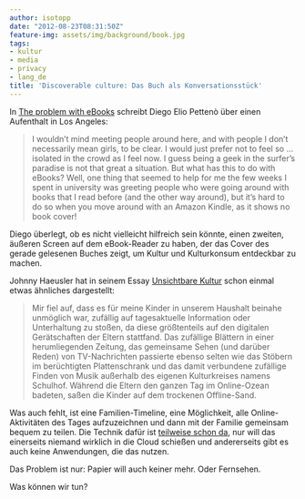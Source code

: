 ```yaml
---
author: isotopp
date: "2012-08-23T08:31:50Z"
feature-img: assets/img/background/book.jpg
tags:
- kultur
- media
- privacy
- lang_de
title: 'Discoverable culture: Das Buch als Konversationsstück'
---
```

In  [The problem with eBooks](http://blog.flameeyes.eu/2012/08/the-problem-with-ebooks)
schreibt Diego Elio Pettenò über einen Aufenthalt in Los Angeles: 

> I wouldn’t mind meeting people around here, and with people I don’t
> necessarily mean girls, to be clear.  I would just prefer not to feel so …
> isolated in the crowd as I feel now.  I guess being a geek in the surfer’s
> paradise is not that great a situation.  But what has this to do with
> eBooks?  Well, one thing that seemed to help for me the few weeks I spent
> in university was greeting people who were going around with books that I
> read before (and the other way around), but it’s hard to do so when you
> move around with an Amazon Kindle, as it shows no book cover!

Diego überlegt, ob es nicht vielleicht hilfreich sein könnte, einen zweiten,
äußeren Screen auf dem eBook-Reader zu haben, der das Cover des gerade
gelesenen Buches zeigt, um Kultur und Kulturkonsum entdeckbar zu machen.

Johnny Haeusler hat in seinem Essay 
[Unsichtbare Kultur](http://www.br.de/radio/bayern2/sendungen/zuendfunk/netz-kultur/netz/cloud_essay_haeusler100.html)
schon einmal etwas ähnliches dargestellt: 

> Mir fiel auf, dass es für meine Kinder in unserem Haushalt beinahe
> unmöglich war, zufällig auf tagesaktuelle Information oder Unterhaltung zu
> stoßen, da diese größtenteils auf den digitalen Gerätschaften der Eltern
> stattfand.  Das zufällige Blättern in einer herumliegenden Zeitung, das
> gemeinsame Sehen (und darüber Reden) von TV-Nachrichten passierte ebenso
> selten wie das Stöbern im berüchtigten Plattenschrank und das damit
> verbundene zufällige Finden von Musik außerhalb des eigenen Kulturkreises
> namens Schulhof.  Während die Eltern den ganzen Tag im Online-Ozean
> badeten, saßen die Kinder auf dem trockenen Offline-Sand.

Was auch fehlt, ist eine Familien-Timeline, eine Möglichkeit, alle
Online-Aktivitäten des Tages aufzuzeichnen und dann mit der Familie
gemeinsam bequem zu teilen.  Die Technik dafür ist 
[teilweise schon da](https://developers.google.com/+/history/), nur
will das einerseits niemand wirklich in die Cloud schießen und andererseits
gibt es auch keine Anwendungen, die das nutzen.

Das Problem ist nur: Papier will auch keiner mehr. Oder Fernsehen.

Was können wir tun?
